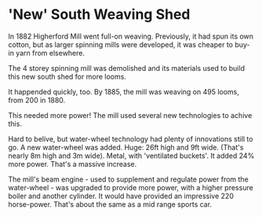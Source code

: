 # 'New' South Weaving Shed

In 1882 Higherford Mill went full-on weaving. Previously, it had spun its own cotton, but as larger spinning mills were developed, it was cheaper to buy-in yarn from elsewhere.

The 4 storey spinning mill was demolished and its materials used to build this new south shed for more looms.

It happended quickly, too. By 1885, the mill was weaving on 495 looms, from 200 in 1880.

This needed more power! The mill used several new technologies to achive this. 

Hard to belive, but water-wheel technology had plenty of innovations still to go. A new water-wheel was added. Huge: 26ft high and 9ft wide. (That's nearly 8m high and 3m wide). Metal, with 'ventilated buckets'. It added 24% more power. That's a massive increase.

The mill's beam engine - used to supplement and regulate power from the water-wheel - was upgraded to provide more power, with a higher pressure boiler and another cylinder. It would have provided an impressive 220 horse-power. That's about the same as a mid range sports car.